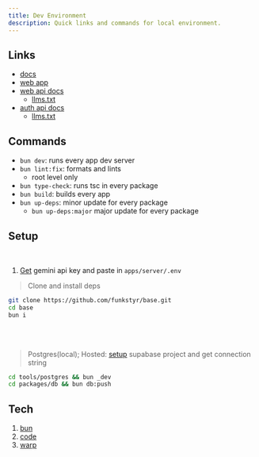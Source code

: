 ```yaml
---
title: Dev Environment
description: Quick links and commands for local environment.
---
```


## Links

- [docs](http://localhost:4321)
- [web app](http://localhost:3001)
- [web api docs](http://localhost:3000/rpc/docs)
  - [llms.txt](http://localhost:3000/rpc/llms.txt)
- [auth api docs](http://localhost:3000/api/auth/reference)
  - [llms.txt](http://localhost:3000/auth/llms.txt)

## Commands

- `bun dev`: runs every app dev server
- `bun lint:fix`: formats and lints
  - root level only
- `bun type-check`: runs tsc in every package
- `bun build`: builds every app
- `bun up-deps`: minor update for every package
  - `bun up-deps:major` major update for every package

## Setup

<br/>

1. [Get](https://aistudio.google.com/app/u/1/apikey) gemini api key and paste in `apps/server/.env`

> Clone and install deps

```bash
git clone https://github.com/funkstyr/base.git
cd base
bun i
```

<br/>
<br/>

> Postgres(local); Hosted: [setup](/docs/hosting/#supabase) supabase project and get connection string

```bash
cd tools/postgres && bun _dev
cd packages/db && bun db:push
```

## Tech

1. [bun](https://bun.sh/)
2. [code](https://code.visualstudio.com/)
3. [warp](https://www.warp.dev/)
